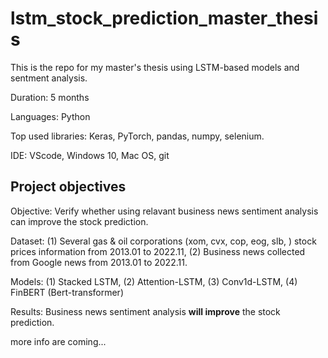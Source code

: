 # lstm_stock_prediction_master_thesis
This is the repo for my master's thesis using LSTM-based models and sentment analysis.

Duration: 5 months

Languages: Python

Top used libraries: Keras, PyTorch, pandas, numpy, selenium.

IDE: VScode, Windows 10, Mac OS, git

## Project objectives

Objective: Verify whether using relavant business news sentiment analysis can improve the stock prediction.

Dataset: (1) Several gas & oil corporations (xom, cvx, cop, eog, slb, ) stock prices information from 2013.01 to 2022.11, (2) Business news collected from Google news from 2013.01 to 2022.11.

Models: (1) Stacked LSTM, (2) Attention-LSTM, (3) Conv1d-LSTM, (4) FinBERT (Bert-transformer)

Results: Business news sentiment analysis **will improve** the stock prediction.




more info are coming...
